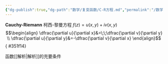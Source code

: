 ```yaml
---
{"dg-publish":true,"dg-path":"数学/复变函数/C-R方程.md","permalink":"/数学/复变函数/C-R方程/","dgPassFrontmatter":true,"noteIcon":"","created":"2024-05-21T15:20:27.726+08:00","updated":"2024-05-28T20:14:37.019+08:00"}
---
```


**Cauchy-Riemann**   柯西-黎曼方程
$f(z)=u(x,y)+iv(x,y)$ 
$$\begin{align}
\dfrac{\partial u}{\partial x}&=\;\;\dfrac{\partial v}{\partial y} \\
\dfrac{\partial u}{\partial y}&=-\dfrac{\partial v}{\partial x}    
\end{align}$$
{ #351f14}


函数[[解析\|解析]]的充要条件

